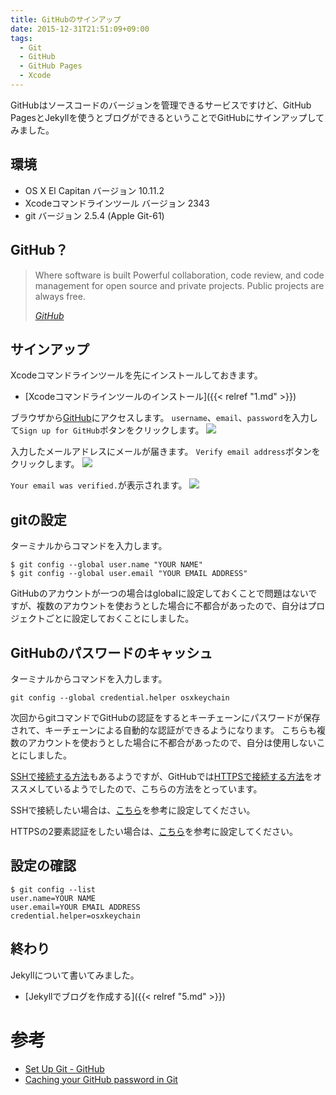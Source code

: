 ```yaml
---
title: GitHubのサインアップ
date: 2015-12-31T21:51:09+09:00
tags:
  - Git
  - GitHub
  - GitHub Pages
  - Xcode
---
```


GitHubはソースコードのバージョンを管理できるサービスですけど、GitHub PagesとJekyllを使うとブログができるということでGitHubにサインアップしてみました。

<!-- more -->

## 環境

* OS X El Capitan バージョン 10.11.2
* Xcodeコマンドラインツール バージョン 2343
* git バージョン 2.5.4 (Apple Git-61)

## GitHub？

> Where software is built
Powerful collaboration, code review, and code management for
open source and private projects. Public projects are always free.
>
> <cite>[GitHub](https://github.com)</cite>

## サインアップ

Xcodeコマンドラインツールを先にインストールしておきます。

* [Xcodeコマンドラインツールのインストール]({{< relref "1.md" >}})

ブラウザから[GitHub](https://github.com)にアクセスします。
`username`、`email`、`password`を入力して`Sign up for GitHub`ボタンをクリックします。
![](/img/4-01.png)

入力したメールアドレスにメールが届きます。
`Verify email address`ボタンをクリックします。
![](/img/4-02.png)

`Your email was verified.`が表示されます。
![](/img/4-03.png)

## gitの設定

ターミナルからコマンドを入力します。

```
$ git config --global user.name "YOUR NAME"
$ git config --global user.email "YOUR EMAIL ADDRESS"
```

GitHubのアカウントが一つの場合はglobalに設定しておくことで問題はないですが、複数のアカウントを使おうとした場合に不都合があったので、自分はプロジェクトごとに設定しておくことにしました。

## GitHubのパスワードのキャッシュ

ターミナルからコマンドを入力します。

```
git config --global credential.helper osxkeychain
```

次回からgitコマンドでGitHubの認証をするとキーチェーンにパスワードが保存されて、キーチェーンによる自動的な認証ができるようになります。
こちらも複数のアカウントを使おうとした場合に不都合があったので、自分は使用しないことにしました。

[SSHで接続する方法](https://help.github.com/articles/which-remote-url-should-i-use/#cloning-with-ssh-urls)もあるようですが、GitHubでは[HTTPSで接続する方法](https://help.github.com/articles/which-remote-url-should-i-use/#cloning-with-https-urls-recommended)をオススメしているようでしたので、こちらの方法をとっています。

SSHで接続したい場合は、[こちら](https://help.github.com/articles/generating-an-ssh-key/)を参考に設定してください。

HTTPSの2要素認証をしたい場合は、[こちら](https://help.github.com/articles/about-two-factor-authentication)を参考に設定してください。


## 設定の確認

```
$ git config --list
user.name=YOUR NAME
user.email=YOUR EMAIL ADDRESS
credential.helper=osxkeychain
```

## 終わり

Jekyllについて書いてみました。

* [Jekyllでブログを作成する]({{< relref "5.md" >}})

# 参考

* [Set Up Git - GitHub](https://help.github.com/articles/set-up-git/)
* [Caching your GitHub password in Git](https://help.github.com/articles/caching-your-github-password-in-git/)
